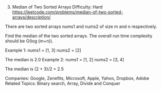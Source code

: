 3. Median of Two Sorted Arrays
Difficulty: Hard
https://leetcode.com/problems/median-of-two-sorted-arrays/description/

There are two sorted arrays nums1 and nums2 of size m and n respectively.

Find the median of the two sorted arrays. The overall run time complexity should be O(log (m+n)).

Example 1:
nums1 = [1, 3]
nums2 = [2]

The median is 2.0
Example 2:
nums1 = [1, 2]
nums2 = [3, 4]

The median is (2 + 3)/2 = 2.5

Companies: Google, Zenefits, Microsoft, Apple, Yahoo, Dropbox, Adobe
Related Topics: Binary search, Array, Divide and Conquer
